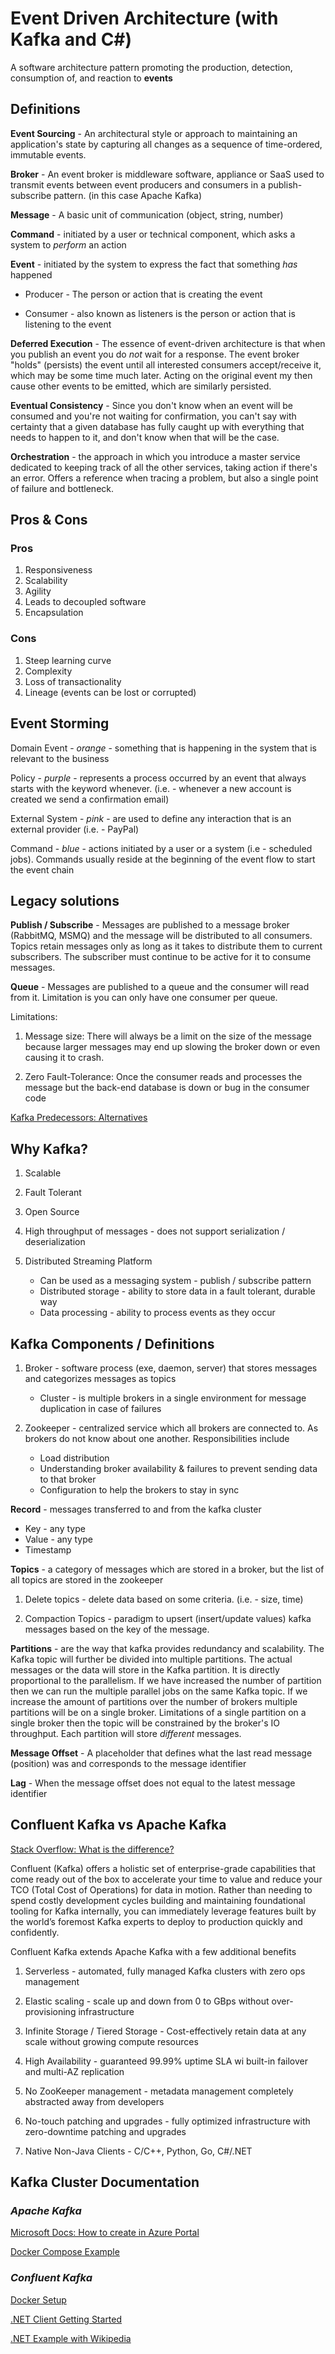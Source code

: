 # Event Driven Architecture (with Kafka and C#)

A software architecture pattern promoting the production, detection, consumption of, and reaction to **events**

## Definitions

**Event Sourcing** - An architectural style or approach to maintaining an application's state by capturing all changes as a sequence of time-ordered, immutable events.

**Broker** - An event broker is middleware software, appliance or SaaS used to transmit events between event producers and consumers in a publish-subscribe pattern. (in this case Apache Kafka)

**Message** - A basic unit of communication (object, string, number)

**Command** - initiated by a user or technical component, which asks a system to *perform* an action

**Event** - initiated by the system to express the fact that something *has* happened

* Producer - The person or action that is creating the event

* Consumer - also known as listeners is the person or action that is listening to the event

**Deferred Execution** - The essence of event-driven architecture is that when you publish an event you do *not* wait for a response. The event broker "holds" (persists) the event until all interested consumers accept/receive it, which may be some time much later. Acting on the original event my then cause other events to be emitted, which are similarly persisted.

**Eventual Consistency** - Since you don't know when an event will be consumed and you're not waiting for confirmation, you can't say with certainty that a given database has fully caught up with everything that needs to happen to it, and don't know when that will be the case.

**Orchestration** - the approach in which you introduce a master service dedicated to keeping track of all the other services, taking action if there's an error. Offers a reference when tracing a problem, but also a single point of failure and bottleneck.

## Pros & Cons

### Pros

1. Responsiveness
2. Scalability
3. Agility
4. Leads to decoupled software
5. Encapsulation

### Cons

1. Steep learning curve
2. Complexity
3. Loss of transactionality
4. Lineage (events can be lost or corrupted)

## Event Storming

Domain Event - *orange* - something that is happening in the system that is relevant to the business

Policy - *purple* - represents a process occurred by an event that always starts with the keyword whenever. (i.e. - whenever a new account is created we send a confirmation email)

External System - *pink* - are used to define any interaction that is an external provider (i.e. - PayPal)

Command - *blue* - actions initiated by a user or a system (i.e - scheduled jobs). Commands usually reside at the beginning of the event flow to start the event chain

## Legacy solutions

**Publish / Subscribe** - Messages are published to a message broker (RabbitMQ, MSMQ) and the message will be distributed to all consumers. Topics retain messages only as long as it takes to distribute them to current subscribers. The subscriber must continue to be active for it to consume messages.

**Queue** - Messages are published to a queue and the consumer will read from it. Limitation is you can only have one consumer per queue.

Limitations:

1. Message size: There will always be a limit on the size of the message because larger messages may end up slowing the broker down or even causing it to crash.

2. Zero Fault-Tolerance: Once the consumer reads and processes the message but the back-end database is down or bug in the consumer code

[Kafka Predecessors: Alternatives](https://github.com/ZinkNotTheMetal/intro-to-kafka/blob/main/docs/alternatives.md)

## Why Kafka?

1. Scalable

2. Fault Tolerant

3. Open Source

4. High throughput of messages - does not support serialization / deserialization

5. Distributed Streaming Platform

    * Can be used as a messaging system - publish / subscribe pattern
    * Distributed storage - ability to store data in a fault tolerant, durable way
    * Data processing - ability to process events as they occur

## Kafka Components / Definitions

1. Broker - software process (exe, daemon, server) that stores messages and categorizes messages as topics
    * Cluster - is multiple brokers in a single environment for message duplication in case of failures

2. Zookeeper - centralized service which all brokers are connected to. As brokers do not know about one another. Responsibilities include
    * Load distribution
    * Understanding broker availability & failures to prevent sending data to that broker
    * Configuration to help the brokers to stay in sync

**Record** - messages transferred to and from the kafka cluster

* Key - any type
* Value - any type
* Timestamp

**Topics** - a category of messages which are stored in a broker, but the list of all topics are stored in the zookeeper

  1. Delete topics - delete data based on some criteria. (i.e. - size, time)

  2. Compaction Topics - paradigm to upsert (insert/update values) kafka messages based on the key of the message.

**Partitions** - are the way that kafka provides redundancy and scalability. The Kafka topic will further be divided into multiple partitions. The actual messages or the data will store in the Kafka partition. It is directly proportional to the parallelism. If we have increased the number of partition then we can run the multiple parallel jobs on the same Kafka topic. If we increase the amount of partitions over the number of brokers multiple partitions will be on a single broker. Limitations of a single partition on a single broker then the topic will be constrained by the broker's IO throughput. Each partition will store *different* messages.

**Message Offset** - A placeholder that defines what the last read message (position) was and corresponds to the message identifier

**Lag** - When the message offset does not equal to the latest message identifier

## Confluent Kafka vs Apache Kafka

[Stack Overflow: What is the difference?](https://stackoverflow.com/a/39709900)

Confluent (Kafka) offers a holistic set of enterprise-grade capabilities that come ready out of the box to accelerate your time to value and reduce your TCO (Total Cost of Operations) for data in motion. Rather than needing to spend costly development cycles building and maintaining foundational tooling for Kafka internally, you can immediately leverage features built by the world’s foremost Kafka experts to deploy to production quickly and confidently.

Confluent Kafka extends Apache Kafka with a few additional benefits

1. Serverless - automated, fully managed Kafka clusters with zero ops management

2. Elastic scaling - scale up and down from 0 to GBps without over-provisioning infrastructure

3. Infinite Storage / Tiered Storage - Cost-effectively retain data at any scale without growing compute resources

4. High Availability - guaranteed 99.99% uptime SLA wi built-in failover and multi-AZ replication

5. No ZooKeeper management - metadata management completely abstracted away from developers

6. No-touch patching and upgrades - fully optimized infrastructure with zero-downtime patching and upgrades

7. Native Non-Java Clients - C/C++, Python, Go, C#/.NET

## Kafka Cluster Documentation

### *Apache Kafka*

[Microsoft Docs: How to create in Azure Portal](https://docs.microsoft.com/en-us/azure/hdinsight/kafka/apache-kafka-get-started)

[Docker Compose Example](https://code.parts/2020/06/21/kafka-docker-compose-yml/)

### *Confluent Kafka*

[Docker Setup](https://developer.confluent.io/quickstart/kafka-docker/)

[.NET Client Getting Started](https://developer.confluent.io/get-started/dotnet/)

[.NET Example with Wikipedia](https://www.confluent.io/blog/build-cross-platform-kafka-applications-using-c-and-dotnet-5/)
